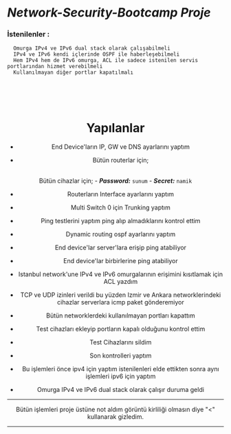 # ***Network-Security-Bootcamp Proje***
### **İstenilenler** : 
      Omurga IPv4 ve IPv6 dual stack olarak çalışabilmeli
      IPv4 ve IPv6 kendi içlerinde OSPF ile haberleşebilmeli
      Hem IPv4 hem de IPv6 omurga, ACL ile sadece istenilen servis portlarından hizmet verebilmeli
      Kullanılmayan diğer portlar kapatılmalı
<br>
<div align="center">

<br>
<div align="center">
</div>
<br>

# Yapılanlar

- End Device'ların IP, GW ve DNS ayarlarını yaptım

- Bütün routerlar için;

<br>Bütün cihazlar için;
	- ***Password:*** ```sunum```
	- ***Secret:*** ```namik```
 
- Routerların Interface ayarlarını yaptım
- Multi Switch 0 için Trunking yaptım
- Ping testlerini yaptım ping alıp almadıklarını kontrol ettim

- Dynamic routing ospf ayarlarını yaptım

- End device'lar server'lara erişip ping atabiliyor
- End device'lar birbirlerine ping atabiliyor
- Istanbul network'une IPv4 ve IPv6 omurgalarının erişimini kısıtlamak için ACL yazdım

- TCP ve UDP izinleri verildi bu yüzden Izmir ve Ankara networklerindeki cihazlar serverlara icmp paket gönderemiyor

- Bütün networklerdeki kullanılmayan portları kapattım
- Test cihazları ekleyip portların kapalı olduğunu kontrol ettim
- Test Cihazlarını sildim

- Son kontrolleri yaptım

- Bu işlemleri önce ipv4 için yaptım istenilenleri elde ettikten sonra aynı işlemleri ipv6 için yaptım
- Omurga IPv4 ve IPv6 dual stack olarak çalışır duruma geldi

<div align="center">

----------------------------------------
 Bütün işlemleri proje üstüne not aldım görüntü kirliliği olmasın diye "<" kullanarak gizledim.

----------------------------------------
</div>
